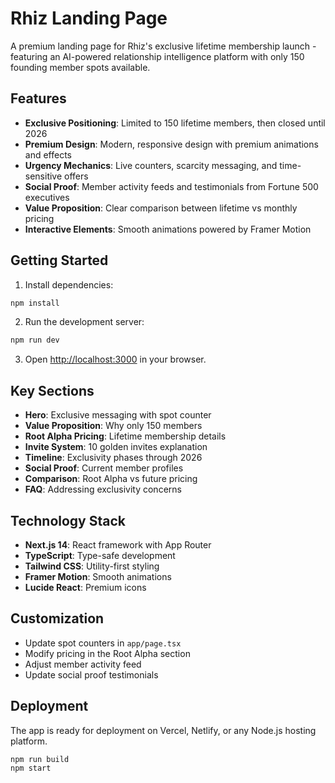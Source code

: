 # Rhiz Landing Page

A premium landing page for Rhiz's exclusive lifetime membership launch - featuring an AI-powered relationship intelligence platform with only 150 founding member spots available.

## Features

- **Exclusive Positioning**: Limited to 150 lifetime members, then closed until 2026
- **Premium Design**: Modern, responsive design with premium animations and effects
- **Urgency Mechanics**: Live counters, scarcity messaging, and time-sensitive offers
- **Social Proof**: Member activity feeds and testimonials from Fortune 500 executives
- **Value Proposition**: Clear comparison between lifetime vs monthly pricing
- **Interactive Elements**: Smooth animations powered by Framer Motion

## Getting Started

1. Install dependencies:
```bash
npm install
```

2. Run the development server:
```bash
npm run dev
```

3. Open [http://localhost:3000](http://localhost:3000) in your browser.

## Key Sections

- **Hero**: Exclusive messaging with spot counter
- **Value Proposition**: Why only 150 members
- **Root Alpha Pricing**: Lifetime membership details
- **Invite System**: 10 golden invites explanation
- **Timeline**: Exclusivity phases through 2026
- **Social Proof**: Current member profiles
- **Comparison**: Root Alpha vs future pricing
- **FAQ**: Addressing exclusivity concerns

## Technology Stack

- **Next.js 14**: React framework with App Router
- **TypeScript**: Type-safe development
- **Tailwind CSS**: Utility-first styling
- **Framer Motion**: Smooth animations
- **Lucide React**: Premium icons

## Customization

- Update spot counters in `app/page.tsx`
- Modify pricing in the Root Alpha section
- Adjust member activity feed
- Update social proof testimonials

## Deployment

The app is ready for deployment on Vercel, Netlify, or any Node.js hosting platform.

```bash
npm run build
npm start
```
